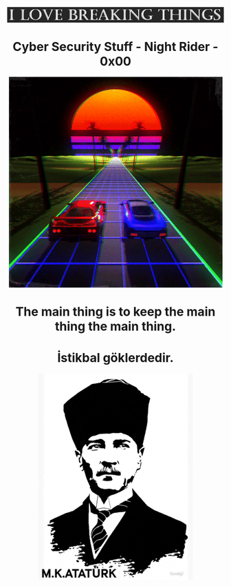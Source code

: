 <div align="center">
    <img src="https://raw.githubusercontent.com/CAI-xd/CAI-xd/main/img/love_breaking.PNG" alt="things" align="center">
</div>

<div align="center">
    <h1>Cyber Security Stuff - Night Rider - 0x00</h1>
</div>

<div align="center">
    <img src="https://raw.githubusercontent.com/CAI-xd/CAI-xd/main/gif/retro.gif" alt="riding" align="center">
</div>

<div align="center">
    <h1>The main thing is to keep the main thing the main thing.</h1>
</div>

<div align="center">
    <h1>İstikbal göklerdedir.</h1>
</div>

<div align="center">
    <img src="https://raw.githubusercontent.com/CAI-xd/CAI-xd/main/gif/ataturk.gif" alt="MKA" align="center">
</div>
